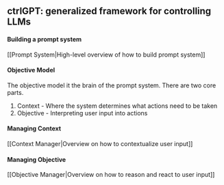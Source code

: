 ## ctrlGPT: generalized framework for controlling LLMs
#### Building a prompt system
[[Prompt System|High-level overview of how to build prompt system]]
#### Objective Model
The objective model it the brain of the prompt system. There are two core parts.
1. Context - Where the system determines what actions need to be taken
2. Objective - Interpreting user input into actions
#### Managing Context
[[Context Manager|Overview on how to contextualize user input]]
#### Managing Objective
[[Objective Manager|Overview on how to reason and react to user input]]



